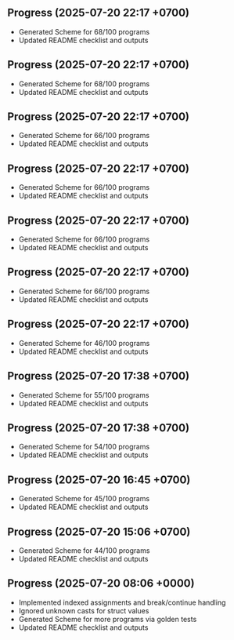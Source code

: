 ## Progress (2025-07-20 22:17 +0700)
- Generated Scheme for 68/100 programs
- Updated README checklist and outputs

## Progress (2025-07-20 22:17 +0700)
- Generated Scheme for 68/100 programs
- Updated README checklist and outputs

## Progress (2025-07-20 22:17 +0700)
- Generated Scheme for 66/100 programs
- Updated README checklist and outputs

## Progress (2025-07-20 22:17 +0700)
- Generated Scheme for 66/100 programs
- Updated README checklist and outputs

## Progress (2025-07-20 22:17 +0700)
- Generated Scheme for 66/100 programs
- Updated README checklist and outputs

## Progress (2025-07-20 22:17 +0700)
- Generated Scheme for 66/100 programs
- Updated README checklist and outputs

## Progress (2025-07-20 22:17 +0700)
- Generated Scheme for 46/100 programs
- Updated README checklist and outputs

## Progress (2025-07-20 17:38 +0700)
- Generated Scheme for 55/100 programs
- Updated README checklist and outputs

## Progress (2025-07-20 17:38 +0700)
- Generated Scheme for 54/100 programs
- Updated README checklist and outputs

## Progress (2025-07-20 16:45 +0700)
- Generated Scheme for 45/100 programs
- Updated README checklist and outputs

## Progress (2025-07-20 15:06 +0700)
- Generated Scheme for 44/100 programs
- Updated README checklist and outputs

## Progress (2025-07-20 08:06 +0000)
- Implemented indexed assignments and break/continue handling
- Ignored unknown casts for struct values
- Generated Scheme for more programs via golden tests
- Updated README checklist and outputs
